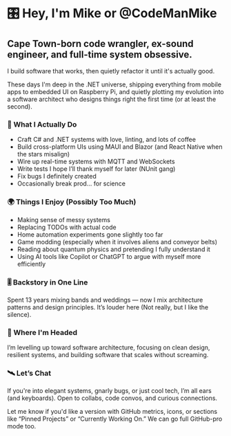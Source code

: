 # 🎛️ Hey, I'm Mike or @CodeManMike
## Cape Town-born code wrangler, ex-sound engineer, and full-time system obsessive.
I build software that works, then quietly refactor it until it's actually good.

These days I'm deep in the .NET universe, shipping everything from mobile apps to embedded UI on Raspberry Pi, and quietly plotting my evolution into a software architect who designs things right the first time (or at least the second).

### 🔧 What I Actually Do
- Craft C# and .NET systems with love, linting, and lots of coffee
- Build cross-platform UIs using MAUI and Blazor (and React Native when the stars misalign)
- Wire up real-time systems with MQTT and WebSockets
- Write tests I hope I’ll thank myself for later (NUnit gang)
- Fix bugs I definitely created
- Occasionally break prod... for science

### 🌍 Things I Enjoy (Possibly Too Much)

- Making sense of messy systems
- Replacing TODOs with actual code
- Home automation experiments gone slightly too far
- Game modding (especially when it involves aliens and conveyor belts)
- Reading about quantum physics and pretending I fully understand it
- Using AI tools like Copilot or ChatGPT to argue with myself more efficiently

### 🎚️ Backstory in One Line
Spent 13 years mixing bands and weddings — now I mix architecture patterns and design principles. It’s louder here (Not really, but I like the silence).

### 🧠 Where I'm Headed
I’m levelling up toward software architecture, focusing on clean design, resilient systems, and building software that scales without screaming.

### 🛰️ Let’s Chat
If you're into elegant systems, gnarly bugs, or just cool tech, I’m all ears (and keyboards).
Open to collabs, code convos, and curious connections.

Let me know if you'd like a version with GitHub metrics, icons, or sections like “Pinned Projects” or “Currently Working On.” We can go full GitHub-pro mode too.
